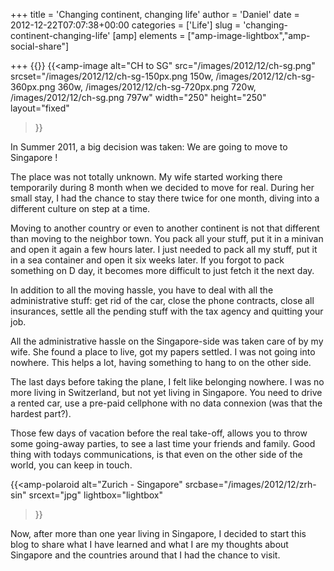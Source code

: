 +++
title = 'Changing continent, changing life'
author = 'Daniel'
date = 2012-12-22T07:07:38+00:00
categories = ['Life']
slug = 'changing-continent-changing-life'
[amp]
    elements = ["amp-image-lightbox","amp-social-share"]

+++
{{<amp-image-lightbox id="lightbox" >}}
{{<amp-image
  alt="CH to SG"
  src="/images/2012/12/ch-sg.png"
  srcset="/images/2012/12/ch-sg-150px.png 150w, /images/2012/12/ch-sg-360px.png 360w, /images/2012/12/ch-sg-720px.png 720w, /images/2012/12/ch-sg.png 797w"
  width="250"
  height="250"
  layout="fixed"
>}}

In Summer 2011, a big decision was taken: We are going to move to Singapore !

The place was not totally unknown. My wife started working there temporarily during 8 month when we decided to move for real. During her small stay, I had the chance to stay there twice for one month, diving into a different culture on step at a time.<!--more-->

Moving to another country or even to another continent is not that different than moving to the neighbor town. You pack all your stuff, put it in a minivan and open it again a few hours later. I just needed to pack all my stuff, put it in a sea container and open it six weeks later. If you forgot to pack something on D day, it becomes more difficult to just fetch it the next day.

In addition to all the moving hassle, you have to deal with all the administrative stuff: get rid of the car, close the phone contracts, close all insurances, settle all the pending stuff with the tax agency and quitting your job.

All the administrative hassle on the Singapore-side was taken care of by my wife. She found a place to live, got my papers settled. I was not going into nowhere. This helps a lot, having something to hang to on the other side.

The last days before taking the plane, I felt like belonging nowhere. I was no more living in Switzerland, but not yet living in Singapore. You need to drive a rented car, use a pre-paid cellphone with no data connexion (was that the hardest part?).

Those few days of vacation before the real take-off, allows you to throw some going-away parties, to see a last time your friends and family. Good thing with todays communications, is that even on the other side of the world, you can keep in touch.

{{<amp-polaroid
  alt="Zurich - Singapore"
  srcbase="/images/2012/12/zrh-sin"
  srcext="jpg"
  lightbox="lightbox"
>}}

Now, after more than one year living in Singapore, I decided to start this blog to share what I have learned and what I are my thoughts about Singapore and the countries around that I had the chance to visit.
